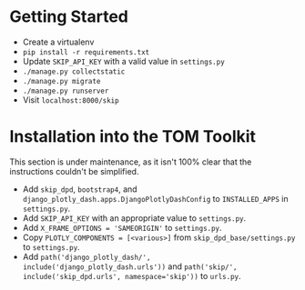 # Getting Started

- Create a virtualenv
- `pip install -r requirements.txt`
- Update `SKIP_API_KEY` with a valid value in `settings.py`
- `./manage.py collectstatic`
- `./manage.py migrate`
- `./manage.py runserver`
- Visit `localhost:8000/skip`


# Installation into the TOM Toolkit

This section is under maintenance, as it isn't 100% clear that the instructions couldn't be simplified.

- Add `skip_dpd`, `bootstrap4`, and  `django_plotly_dash.apps.DjangoPlotlyDashConfig` to `INSTALLED_APPS` in `settings.py`.
- Add `SKIP_API_KEY` with an appropriate value to `settings.py`.
- Add `X_FRAME_OPTIONS = 'SAMEORIGIN'` to `settings.py`.
- Copy `PLOTLY_COMPONENTS = [<various>]` from `skip_dpd_base/settings.py` to `settings.py`.
- Add `path('django_plotly_dash/', include('django_plotly_dash.urls'))` and `path('skip/', include('skip_dpd.urls', namespace='skip'))` to `urls.py`.
